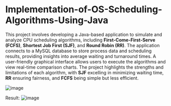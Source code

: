 # Implementation-of-OS-Scheduling-Algorithms-Using-Java
This project involves developing a Java-based application to simulate and analyze CPU scheduling algorithms, including **First-Come-First-Serve (FCFS)**, **Shortest Job First (SJF)**, and **Round Robin (RR)**. The application connects to a MySQL database to store process data and scheduling results, providing insights into average waiting and turnaround times. A user-friendly graphical interface allows users to execute the algorithms and view real-time comparison charts. The project highlights the strengths and limitations of each algorithm, with **SJF** excelling in minimizing waiting time, **RR** ensuring fairness, and **FCFS** being simple but less efficient.

![image](https://github.com/user-attachments/assets/06abfe7b-8c2c-45b0-956e-479bb25f8895)

Result:
![image](https://github.com/user-attachments/assets/e1cecee3-b866-4a29-9f71-01e0543016e4)
